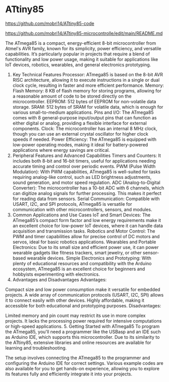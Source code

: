 # ATtiny85


https://github.com/mobri14/ATtiny85-code

https://github.com/mobri14/ATtiny85-microcontrolle/edit/main/README.md

The ATmega85 is a compact, energy-efficient 8-bit microcontroller from Atmel's AVR family, known for its simplicity, power efficiency, and versatile capabilities. It’s particularly popular in projects that require a blend of functionality and low power usage, making it suitable for applications like IoT devices, robotics, wearables, and general electronics prototyping.

1. Key Technical Features
Processor: ATmega85 is based on the 8-bit AVR RISC architecture, allowing it to execute instructions in a single or dual clock cycle, resulting in faster and more efficient performance.
Memory:
Flash Memory: 8 KB of flash memory for storing programs, allowing for a reasonable amount of code to be stored directly on the microcontroller.
EEPROM: 512 bytes of EEPROM for non-volatile data storage.
SRAM: 512 bytes of SRAM for volatile data, which is enough for various small-to-medium applications.
Pins and I/O: The ATmega85 comes with 8 general-purpose input/output pins that can function as either digital or analog, providing a flexible interface for external components.
Clock: The microcontroller has an internal 8 MHz clock, though you can use an external crystal oscillator for higher clock speeds if needed.
Power Efficiency: The ATmega85 is equipped with low-power operating modes, making it ideal for battery-powered applications where energy savings are critical.
2. Peripheral Features and Advanced Capabilities
Timers and Counters: It includes both 8-bit and 16-bit timers, useful for applications needing accurate timing and control over periodic events.
PWM (Pulse Width Modulation): With PWM capabilities, ATmega85 is well-suited for tasks requiring analog-like control, such as LED brightness adjustments, sound generation, and motor speed regulation.
ADC (Analog-to-Digital Converter): The microcontroller has a 10-bit ADC with 6 channels, which can digitize analog signals for further processing. This makes it perfect for reading data from sensors.
Serial Communication: Compatible with USART, I2C, and SPI protocols, ATmega85 is versatile for communication with other microcontrollers, sensors, and modules.
3. Common Applications and Use Cases
IoT and Smart Devices: The ATmega85’s compact form factor and low energy requirements make it an excellent choice for low-power IoT devices, where it can handle data acquisition and transmission tasks.
Robotics and Motor Control: The PWM and timer capabilities allow for precise control of DC motors and servos, ideal for basic robotics applications.
Wearables and Portable Electronics: Due to its small size and efficient power use, it can power wearable gadgets like fitness trackers, smart jewelry, or other sensor-based wearable devices.
Simple Electronics and Prototyping: With plenty of educational resources and compatibility with the Arduino ecosystem, ATmega85 is an excellent choice for beginners and hobbyists experimenting with electronics.
4. Advantages and Disadvantages
Advantages:

Compact size and low power consumption make it versatile for embedded projects.
A wide array of communication protocols (USART, I2C, SPI) allows it to connect easily with other devices.
Highly affordable, making it accessible for both educational and prototyping purposes.
Disadvantages:

Limited memory and pin count may restrict its use in more complex projects.
It lacks the processing power required for intensive computations or high-speed applications.
5. Getting Started with ATmega85
To program the ATmega85, you'll need a programmer like the USBasp and an IDE such as Arduino IDE, which supports this microcontroller. Due to its similarity to the ATtiny85, extensive libraries and online resources are available for learning and troubleshooting.

The setup involves connecting the ATmega85 to the programmer and configuring the Arduino IDE for correct settings. Various example codes are also available for you to get hands-on experience, allowing you to explore its features fully and efficiently integrate it into your projects.

